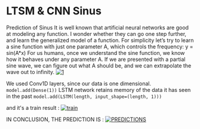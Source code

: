 # LTSM & CNN Sinus
Prediction of Sinus 
It is well known that artificial neural networks are good at modeling any function. I wonder whether they can go one step further, and learn the generalized model of a function. For simplicity let’s try to learn a sine function with just one parameter A, which controls the frequency:
y = sin(A*x)
For us humans, once we understand the sine function, we know how it behaves under any parameter A. If we are presented with a partial sine wave, we can figure out what A should be, and we can extrapolate the wave out to infinity.
[![1](https://raw.githubusercontent.com/MohammadNouri5700/RNN_sinus/main/download%20(1).png "1")](https://raw.githubusercontent.com/MohammadNouri5700/RNN_sinus/main/download%20(1).png "1")

We used Conv1D layers, since our data is one dimensional.
`model.add(Dense(1))`
LSTM network retains memory of the data it has seen in the past
`model.add(LSTM(length, input_shape=(length, 1)))`


and it's a train result :
[![train](https://raw.githubusercontent.com/MohammadNouri5700/RNN_sinus/main/2.png "train")](https://raw.githubusercontent.com/MohammadNouri5700/RNN_sinus/main/2.png "train")


IN CONCLUSION, THE PREDICTION IS : 
[![PREDICTIONS](https://raw.githubusercontent.com/MohammadNouri5700/RNN_sinus/main/3.png "PREDICTIONS")](https://raw.githubusercontent.com/MohammadNouri5700/RNN_sinus/main/3.png "PREDICTIONS")

